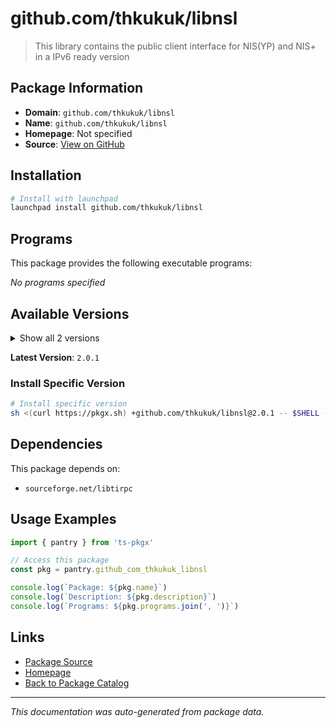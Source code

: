 # github.com/thkukuk/libnsl

> This library contains the public client interface for NIS(YP) and NIS+ in a IPv6 ready version

## Package Information

- **Domain**: `github.com/thkukuk/libnsl`
- **Name**: `github.com/thkukuk/libnsl`
- **Homepage**: Not specified
- **Source**: [View on GitHub](https://github.com/pkgxdev/pantry/tree/main/projects/github.com/thkukuk/libnsl/package.yml)

## Installation

```bash
# Install with launchpad
launchpad install github.com/thkukuk/libnsl
```

## Programs

This package provides the following executable programs:

*No programs specified*

## Available Versions

<details>
<summary>Show all 2 versions</summary>

- `2.0.1`, `2.0.0`

</details>

**Latest Version**: `2.0.1`

### Install Specific Version

```bash
# Install specific version
sh <(curl https://pkgx.sh) +github.com/thkukuk/libnsl@2.0.1 -- $SHELL -i
```

## Dependencies

This package depends on:

- `sourceforge.net/libtirpc`

## Usage Examples

```typescript
import { pantry } from 'ts-pkgx'

// Access this package
const pkg = pantry.github_com_thkukuk_libnsl

console.log(`Package: ${pkg.name}`)
console.log(`Description: ${pkg.description}`)
console.log(`Programs: ${pkg.programs.join(', ')}`)
```

## Links

- [Package Source](https://github.com/pkgxdev/pantry/tree/main/projects/github.com/thkukuk/libnsl/package.yml)
- [Homepage](#)
- [Back to Package Catalog](../package-catalog.md)

---

*This documentation was auto-generated from package data.*
